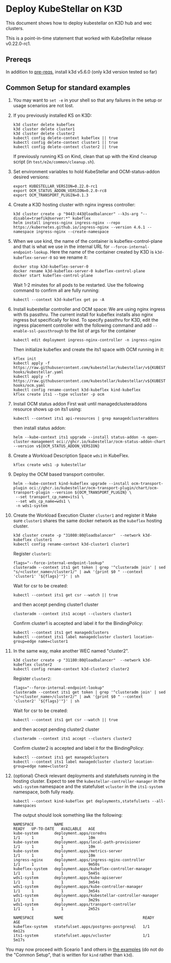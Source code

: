 # Deploy KubeStellar on K3D

This document shows how to deploy kubestellar on K3D hub and wec clusters.

This is a point-in-time statement that worked with KubeStellar release v0.22.0-rc1.

## Prereqs

In addition to [pre-reqs](pre-reqs.md), install k3d v5.6.0 (only k3d version tested so far)

## Common Setup for standard examples

1. You may want to `set -e` in your shell so that any failures in the setup or usage scenarios are not lost.

1. If you previously installed KS on K3D:
    ```shell
    k3d cluster delete kubeflex
    k3d cluster delete cluster1
    k3d cluster delete cluster2
    kubectl config delete-context kubeflex || true
    kubectl config delete-context cluster1 || true
    kubectl config delete-context cluster2 || true
    ```
   If previously running KS on Kind, clean that up with the Kind cleanup script (in `test/e2e/common/cleanup.sh`).

1. Set environment variables to hold KubeStellar and OCM-status-addon desired versions:
    ```shell
    export KUBESTELLAR_VERSION=0.22.0-rc1
    export OCM_STATUS_ADDON_VERSION=0.2.0-rc8
    export OCM_TRANSPORT_PLUGIN=0.1.3
    ```

1. Create a K3D hosting cluster with nginx ingress controller:
    ```shell
    k3d cluster create -p "9443:443@loadbalancer" --k3s-arg "--disable=traefik@server:*" kubeflex
    helm install ingress-nginx ingress-nginx --repo https://kubernetes.github.io/ingress-nginx --version 4.6.1 --namespace ingress-nginx --create-namespace
    ```

1. When we use kind, the name of the container is kubeflex-control-plane and that is what we use 
   in the internal URL for `--force-internal-endpoint-lookup`.
   Here the name of the container created by K3D is `k3d-kubeflex-server-0` so we rename it:
    ```shell
    docker stop k3d-kubeflex-server-0
    docker rename k3d-kubeflex-server-0 kubeflex-control-plane
    docker start kubeflex-control-plane
    ```
    Wait 1-2 minutes for all pods to be restarted.
    Use the following command to confirm all are fully running:
    ```shell
    kubectl --context k3d-kubeflex get po -A
    ```

1. Install kubestellar controller and OCM space:
   We are using nginx ingress with tls passthru.
   The current install for kubeflex installs also nginx ingress but specifically for kind.
   To specify passthru for K3D, edit the ingress placement controller with the following command and add `--enable-ssl-passthrough` to the list of args for the container
    ```shell
    kubectl edit deployment ingress-nginx-controller -n ingress-nginx  
    ```
   Then initialize kubeflex and create the its1 space with OCM running in it:
    ```shell
    kflex init
    kubectl apply -f https://raw.githubusercontent.com/kubestellar/kubestellar/v${KUBESTELLAR_VERSION}/config/postcreate-hooks/kubestellar.yaml
    kubectl apply -f https://raw.githubusercontent.com/kubestellar/kubestellar/v${KUBESTELLAR_VERSION}/config/postcreate-hooks/ocm.yaml
    kubectl config rename-context k3d-kubeflex kind-kubeflex
    kflex create its1 --type vcluster -p ocm
    ```

1. Install OCM status addon
   First wait until managedclusteraddons resource shows up on its1 using:
    ```shell
   kubectl --context its1 api-resources | grep managedclusteraddons
    ```
   then install status addon:
    ```shell
    helm --kube-context its1 upgrade --install status-addon -n open-cluster-management oci://ghcr.io/kubestellar/ocm-status-addon-chart --version v${OCM_STATUS_ADDON_VERSION}
    ```

1. Create a Workload Description Space `wds1` in KubeFlex.
    ```shell
    kflex create wds1 -p kubestellar
    ```

1. Deploy the OCM based transport controller.

    ```shell
    helm --kube-context kind-kubeflex upgrade --install ocm-transport-plugin oci://ghcr.io/kubestellar/ocm-transport-plugin/chart/ocm-transport-plugin --version ${OCM_TRANSPORT_PLUGIN} \
     --set transport_cp_name=its1 \
     --set wds_cp_name=wds1 \
     -n wds1-system
    ```

1. Create the Workload Execution Cluster `cluster1` and register it
   Make sure `cluster1` shares the same docker network as the `kubeflex` hosting cluster.
    ```shell
    k3d cluster create -p "31080:80@loadbalancer"  --network k3d-kubeflex cluster1
    kubectl config rename-context k3d-cluster1 cluster1
    ```
   Register `cluster1`:
    ```shell
    flags="--force-internal-endpoint-lookup"
    clusteradm --context its1 get token | grep '^clusteradm join' | sed "s/<cluster_name>/cluster1/" | awk '{print $0 " --context 'cluster1' '${flags}'"}' | sh
    ```
   Wait for csr to be created:
    ```shell
    kubectl --context its1 get csr --watch || true
    ```
    and then accept pending cluster1 cluster
    ```shell
    clusteradm --context its1 accept --clusters cluster1
    ```
    Confirm cluster1 is accepted and label it for the BindingPolicy:
    ```shell
    kubectl --context its1 get managedclusters
    kubectl --context its1 label managedcluster cluster1 location-group=edge name=cluster1
    ```

1. In the same way, make another WEC named "cluster2".
    ```shell
    k3d cluster create -p "31180:80@loadbalancer"  --network k3d-kubeflex cluster2
    kubectl config rename-context k3d-cluster2 cluster2
    ```
   Register `cluster2`:
    ```shell
    flags="--force-internal-endpoint-lookup"
    clusteradm --context its1 get token | grep '^clusteradm join' | sed "s/<cluster_name>/cluster2/" | awk '{print $0 " --context 'cluster2' '${flags}'"}' | sh
    ```
   Wait for csr to be created:
    ```shell
    kubectl --context its1 get csr --watch || true
    ```
    and then accept pending cluster2 cluster
    ```shell
    clusteradm --context its1 accept --clusters cluster2
    ```
    Confirm cluster2 is accepted and label it for the BindingPolicy:
    ```shell
    kubectl --context its1 get managedclusters
    kubectl --context its1 label managedcluster cluster2 location-group=edge name=cluster2
    ```

1. (optional) Check relevant deployments and statefulsets running in the hosting cluster. Expect to
see the `kubestellar-controller-manager` in the `wds1-system` namespace and the 
statefulset `vcluster` in the `its1-system` namespace, both fully ready.

    ```shell
    kubectl --context kind-kubeflex get deployments,statefulsets --all-namespaces
    ```
   The output should look something like the following:
    ```
    NAMESPACE         NAME                                             READY   UP-TO-DATE   AVAILABLE   AGE
    kube-system       deployment.apps/coredns                          1/1     1            1           10m
    kube-system       deployment.apps/local-path-provisioner           1/1     1            1           10m
    kube-system       deployment.apps/metrics-server                   1/1     1            1           10m
    ingress-nginx     deployment.apps/ingress-nginx-controller         1/1     1            1           9m50s
    kubeflex-system   deployment.apps/kubeflex-controller-manager      1/1     1            1           5m45s
    wds1-system       deployment.apps/kube-apiserver                   1/1     1            1           3m54s
    wds1-system       deployment.apps/kube-controller-manager          1/1     1            1           3m54s
    wds1-system       deployment.apps/kubestellar-controller-manager   1/1     1            1           3m29s
    wds1-system       deployment.apps/transport-controller             1/1     1            1           2m52s

    NAMESPACE         NAME                                   READY   AGE
    kubeflex-system   statefulset.apps/postgres-postgresql   1/1     6m12s
    its1-system       statefulset.apps/vcluster              1/1     5m17s
    ```

You may now proceed with Sceario 1 and others in [the examples](examples.md) (do not do the "Common Setup", that is written for `kind` rather than `k3d`).
